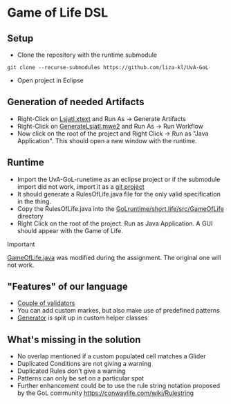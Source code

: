 # Game of Life DSL 

## Setup 
- Clone the repository with the runtime submodule
```
git clone --recurse-submodules https://github.com/liza-kl/UvA-GoL
```
- Open project in Eclipse

## Generation of needed Artifacts 
- Right-Click on [Lsjatl.xtext](https://github.com/liza-kl/UvA-GoL/blob/main/GoLLanguage/cps.gameoflife/src/cps/gameoflife/Lsjatl.xtext) and Run As -> Generate Artifacts
- Right-Click on [GenerateLsjatl.mwe2](https://github.com/liza-kl/UvA-GoL/blob/main/GoLLanguage/cps.gameoflife/src/cps/gameoflife/GenerateLsjatl.mwe2) and Run As -> Run Workflow
- Now click on the root of the project and Right Click -> Run as "Java Application". This should open a new window with the runtime.

## Runtime
- Import the UvA-GoL-runetime as an eclipse project or if the submodule import did not work, import it as a [git project](https://github.com/Atroa-sh/UvA-GoL-runetime)
- It should generate a RulesOfLife.java file for the only valid specification in the thing.
- Copy the RulesOfLife.java into the [GoLruntime/short.life/src/GameOfLife](https://github.com/liza-kl/UvA-GoL/tree/main/GoLruntime/short.life/src/GameOfLife) directory
- Right Click on the root of the project. Run as Java Application. A GUI should appear with the Game of Life.

  
> [!IMPORTANT]  
> [GameOfLife.java](https://github.com/liza-kl/UvA-GoL/blob/main/GoLruntime/short.life/src/GameOfLife/GameOfLife.java) was modified during the assignment. The original one will not work.
>


## "Features" of our language
- [Couple of validators](https://github.com/liza-kl/UvA-GoL/blob/main/GoLLanguage/cps.gameoflife/src/cps/gameoflife/validation/LsjatlValidator.xtend)
- You can add custom markes, but also make use of predefined patterns
- [Generator](https://github.com/liza-kl/UvA-GoL/tree/main/GoLLanguage/cps.gameoflife/src/cps/gameoflife/generator) is split up in custom helper classes 
## What's missing in the solution 
- No overlap mentioned if a custom populated cell matches a Glider
- Duplicated Conditions are not giving a warning
- Duplicated Rules don't give a warning
- Patterns can only be set on a particular spot
- Further enhancement could be to use the rule string notation proposed by the GoL community https://conwaylife.com/wiki/Rulestring

